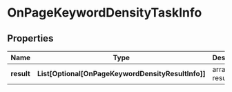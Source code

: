 # OnPageKeywordDensityTaskInfo


## Properties

| Name | Type | Description | Notes |
|------------ | ------------- | ------------- | -------------|
**result** | **List[Optional[OnPageKeywordDensityResultInfo]]** | array of results |[optional]|